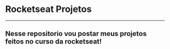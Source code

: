 # Rocketseat Projetos
---
Nesse repositorio vou postar meus projetos feitos no curso da rocketseat!
- 

